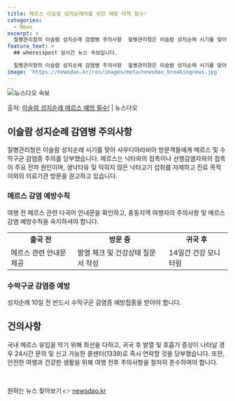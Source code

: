 ```yaml
---
title: 메르스 이슬람 성지순례자를 위한 예방 대책 필수!
categories:
  - News
excerpt: >
  질병관리청의 이슬람 성지순례 감염병 주의사항  질병관리청은 이슬람 성지순례 시기를 맞아 사우디아라비아 방문객…
feature_text: >
  ## whereispost 실시간 뉴스 속보입니다.

  질병관리청의 이슬람 성지순례 감염병 주의사항  질병관리청은 이슬람 성지순례 시기를 맞아 사우디아라비아 방문객…
image: 'https://newsdao.kr/res/images/meta/newsdao_breakingnews.jpg'
---
```


![뉴스다오 속보](https://newsdao.kr/res/images/meta/newsdao_breakingnews.jpg)

<p>출처: <a href="https://newsdao.kr/4109" rel="dofollow">이슬람 성지순례 메르스 예방 필수!</a> | 뉴스다오</p>

<h2 data-ke-size="size26">이슬람 성지순례 감염병 주의사항</h2>
<p data-ke-size="size16">질병관리청은 이슬람 성지순례 시기를 맞아 사우디아라비아 방문객들에게 메르스 및 수막구균 감염증 주의를 당부했습니다. 메르스는 낙타와의 접촉이나 선행감염자와의 접촉이 주요 전파 원인이며, 생낙타유 및 익히지 않은 낙타고기 섭취를 자제하고 진료 목적 이외의 의료기관 방문을 권고하고 있습니다.</p>

<h3>메르스 감염 예방수칙</h3>
<p data-ke-size="size16">여행 전 메르스 관련 다국어 안내문을 확인하고, 중동지역 여행자의 주의사항 및 메르스 감염 예방수칙을 숙지하셔야 합니다.</p>

<table>
	<tr>
		<td style="text-align: center; height: 17px;"><b>출국 전</b></td>
		<td style="text-align: center; height: 17px;"><b>방문 중</b></td>
		<td style="text-align: center; height: 17px;"><b>귀국 후</b></td>
	</tr>
	<tr>
		<td style="text-align: left;">메르스 관련 안내문 제공</td>
		<td style="text-align: left;">발열 체크 및 건강상태 질문서 작성</td>
		<td style="text-align: left;">14일간 건강 모니터링</td>
	</tr>
</table>

<h3>수막구균 감염증 예방</h3>
<p data-ke-size="size16">성지순례 10일 전 반드시 수막구균 감염증 예방접종을 받아야 합니다.</p>

<h2 data-ke-size="size26">건의사항</h2>
<p data-ke-size="size16">국내 메르스 유입을 막기 위해 최선을 다하고, 귀국 후 발열 및 호흡기 증상이 나타날 경우 24시간 문의 및 신고 가능한 콜센터(1339)로 즉시 연락할 것을 당부했습니다. 또한, 안전한 여행과 건강한 생활을 위해 여행 전후 주의사항을 철저히 준수하여야 합니다.</p>

<p data-ke-size="size16">&nbsp;</p> 

원하는 뉴스 찾아보기 👉 <a href="https://newsdao.kr" rel="dofollow">newsdao.kr</a>



